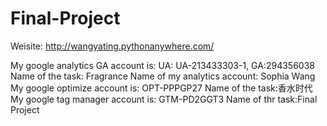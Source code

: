 # Final-Project
Weisite:
http://wangyating.pythonanywhere.com/


My google analytics GA account is: UA: UA-213433303-1,    GA:294356038
Name of the task: Fragrance
Name of my analytics account: Sophia Wang
My google optimize account is: OPT-PPPGP27
Name of the task:香水时代
My google tag manager account is: GTM-PD2GGT3
Name of thr task:Final Project
